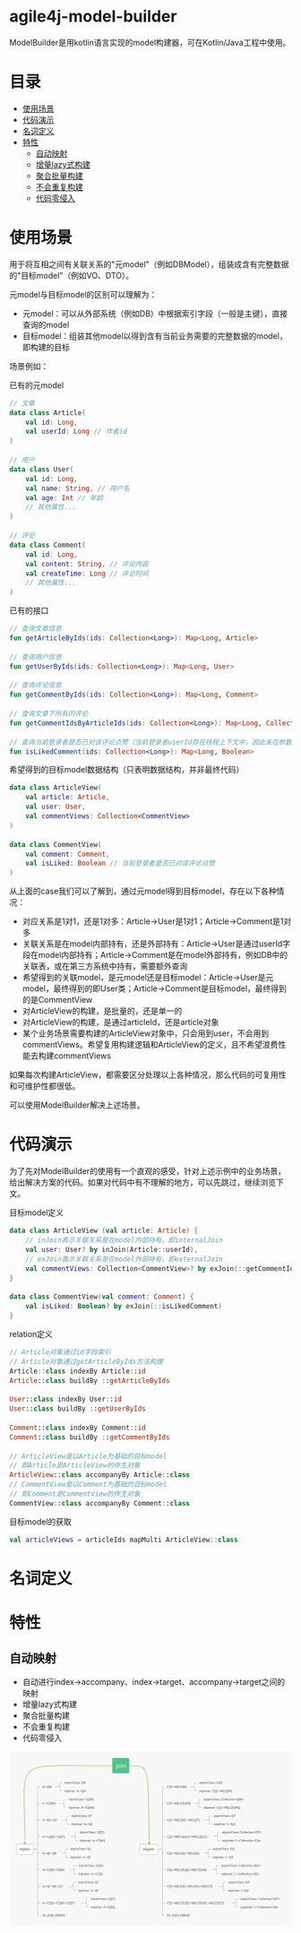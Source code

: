 # agile4j-model-builder

ModelBuilder是用kotlin语言实现的model构建器，可在Kotlin/Java工程中使用。

# 目录
   * [使用场景](#使用场景)
   * [代码演示](#代码演示)
   * [名词定义](#名词定义)
   * [特性](#特性)
      * [自动映射](#自动映射)
      * [增量lazy式构建](#增量lazy式构建)
      * [聚合批量构建](#聚合批量构建)
      * [不会重复构建](#不会重复构建)
      * [代码零侵入](#代码零侵入)

# 使用场景

用于将互相之间有关联关系的"元model"（例如DBModel），组装成含有完整数据的"目标model"（例如VO、DTO）。

元model与目标model的区别可以理解为：
* 元model：可以从外部系统（例如DB）中根据索引字段（一般是主键），直接查询的model
* 目标model：组装其他model以得到含有当前业务需要的完整数据的model，即构建的目标

场景例如：

已有的元model
```Kotlin
// 文章
data class Article(
    val id: Long,
    val userId: Long // 作者id
)

// 用户
data class User(
    val id: Long,
    val name: String, // 用户名
    val age: Int // 年龄
    // 其他属性...
)

// 评论
data class Comment(
    val id: Long,
    val content: String, // 评论内容
    val createTime: Long // 评论时间
    // 其他属性...
)
```

已有的接口
```Kotlin
// 查询文章信息
fun getArticleByIds(ids: Collection<Long>): Map<Long, Article> 

// 查询用户信息
fun getUserByIds(ids: Collection<Long>): Map<Long, User> 

// 查询评论信息
fun getCommentByIds(ids: Collection<Long>): Map<Long, Comment> 

// 查询文章下所有的评论
fun getCommentIdsByArticleIds(ids: Collection<Long>): Map<Long, Collection<Long>>

// 查询当前登录者是否已对该评论点赞（当前登录者userId存在线程上下文中，因此未在参数中体现）
fun isLikedComment(ids: Collection<Long>): Map<Long, Boolean>
```

希望得到的目标model数据结构（只表明数据结构，并非最终代码）
```Kotlin
data class ArticleView(
    val article: Article,
    val user: User,
    val commentViews: Collection<CommentView>
)

data class CommentView(
    val comment: Comment,
    val isLiked: Boolean // 当前登录者是否已对该评论点赞
)
```

从上面的case我们可以了解到，通过元model得到目标model，存在以下各种情况：

* 对应关系是1对1，还是1对多：Article->User是1对1；Article->Comment是1对多
* 关联关系是在model内部持有，还是外部持有：Article->User是通过userId字段在model内部持有；Article->Comment是在model外部持有，例如DB中的关联表，或在第三方系统中持有，需要额外查询
* 希望得到的关联model，是元model还是目标model：Article->User是元model，最终得到的即User类；Article->Comment是目标model，最终得到的是CommentView
* 对ArticleView的构建，是批量的，还是单一的
* 对ArticleView的构建，是通过articleId，还是article对象
* 某个业务场景需要构建的ArticleView对象中，只会用到user，不会用到commentViews。希望复用构建逻辑和ArticleView的定义，且不希望浪费性能去构建commentViews

如果每次构建ArticleView，都需要区分处理以上各种情况，那么代码的可复用性和可维护性都很低。

可以使用ModelBuilder解决上述场景。

# 代码演示

为了先对ModelBuilder的使用有一个直观的感受，针对上述示例中的业务场景，给出解决方案的代码。如果对代码中有不理解的地方，可以先跳过，继续浏览下文。

目标model定义
```Kotlin
data class ArticleView (val article: Article) {
    // inJoin表示关联关系是在model内部持有，即internalJoin
    val user: User? by inJoin(Article::userId),
    // exJoin表示关联关系是在model外部持有，即externalJoin
    val commentViews: Collection<CommentView>? by exJoin(::getCommentIdsByArticleIds)
}

data class CommentView(val comment: Comment) {
    val isLiked: Boolean? by exJoin(::isLikedComment)
}
```

relation定义
```Kotlin
// Article对象通过id字段索引
// Article对象通过getArticleByIds方法构建
Article::class indexBy Article::id
Article::class buildBy ::getArticleByIds

User::class indexBy User::id
User::class buildBy ::getUserByIds

Comment::class indexBy Comment::id
Comment::class buildBy ::getCommentByIds

// ArticleView是以Article为基础的目标model
// 即Article是ArticleView的伴生对象
ArticleView::class accompanyBy Article::class
// CommentView是以Comment为基础的目标model
// 即Comment是CommentView的伴生对象
CommentView::class accompanyBy Comment::class
```

目标model的获取
```Kotlin
val articleViews = articleIds mapMulti ArticleView::class
```

# 名词定义


# 特性

## 自动映射

* 自动进行index->accompany、index->target、accompany->target之间的映射
* 增量lazy式构建
* 聚合批量构建
* 不会重复构建
* 代码零侵入

![ModelBuilder.svg](https://raw.githubusercontent.com/agile4j/agile4j-model-builder/master/src/test/resources/ModelBuilder.svg)
